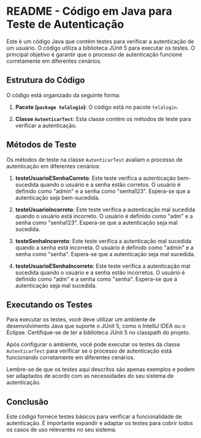 # README - Código em Java para Teste de Autenticação

Este é um código Java que contém testes para verificar a autenticação de um usuário. O código utiliza a biblioteca JUnit 5 para executar os testes. O principal objetivo é garantir que o processo de autenticação funcione corretamente em diferentes cenários.

## Estrutura do Código

O código está organizado da seguinte forma:

1. **Pacote (`package telalogin`)**: O código está no pacote `telalogin`.

2. **Classe `AutenticarTest`**: Esta classe contém os métodos de teste para verificar a autenticação.

## Métodos de Teste

Os métodos de teste na classe `AutenticarTest` avaliam o processo de autenticação em diferentes cenários:

1. **testeUsuarioESenhaCorreto**: Este teste verifica a autenticação bem-sucedida quando o usuário e a senha estão corretos. O usuário é definido como "admin" e a senha como "senha123". Espera-se que a autenticação seja bem-sucedida.

2. **testeUsuarioIncorreto**: Este teste verifica a autenticação mal sucedida quando o usuário está incorreto. O usuário é definido como "adm" e a senha como "senha123". Espera-se que a autenticação seja mal sucedida.

3. **testeSenhaIncorreto**: Este teste verifica a autenticação mal sucedida quando a senha está incorreta. O usuário é definido como "admin" e a senha como "senha". Espera-se que a autenticação seja mal sucedida.

4. **testeUsuarioESenhaIncorreto**: Este teste verifica a autenticação mal sucedida quando o usuário e a senha estão incorretos. O usuário é definido como "adm" e a senha como "senha". Espera-se que a autenticação seja mal sucedida.

## Executando os Testes

Para executar os testes, você deve utilizar um ambiente de desenvolvimento Java que suporte o JUnit 5, como o IntelliJ IDEA ou o Eclipse. Certifique-se de ter a biblioteca JUnit 5 no classpath do projeto.

Após configurar o ambiente, você pode executar os testes da classe `AutenticarTest` para verificar se o processo de autenticação está funcionando corretamente em diferentes cenários.

Lembre-se de que os testes aqui descritos são apenas exemplos e podem ser adaptados de acordo com as necessidades do seu sistema de autenticação.

## Conclusão

Este código fornece testes básicos para verificar a funcionalidade de autenticação. É importante expandir e adaptar os testes para cobrir todos os casos de uso relevantes no seu sistema. 
